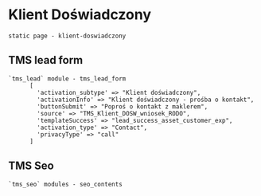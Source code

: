 # Klient Doświadczony
    static page - klient-doswiadczony

## TMS lead form
    `tms_lead` module - tms_lead_form
          [
            'activation_subtype' => "Klient doświadczony",
            'activationInfo' => "Klient doświadczony - prośba o kontakt",
            'buttonSubmit' => "Poproś o kontakt z maklerem",
            'source' => "TMS_Klient_DOSW_wniosek_RODO",
            'templateSuccess' => "lead_success_asset_customer_exp",
            'activation_type' => "Contact",
            'privacyType' => "call"
          ]

## TMS Seo
    `tms_seo` modules - seo_contents